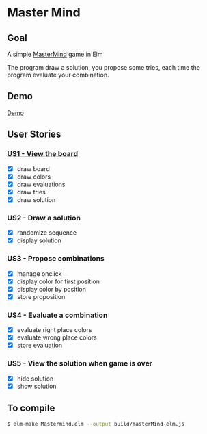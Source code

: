 # Master Mind

## Goal
A simple [MasterMind](https://en.wikipedia.org/wiki/Mastermind) game in Elm

The program draw a solution, you propose some tries, each time the program evaluate your combination.

## Demo
[Demo](https://pointbar.github.io/elm-mastermind/)

## User Stories

### [US1 - View the board](https://github.com/pointbar/elm-mastermind/pull/1)
- [x] draw board
- [x] draw colors
- [x] draw evaluations
- [x] draw tries
- [x] draw solution

### US2 - Draw a solution
- [x] randomize sequence
- [x] display solution

### US3 - Propose combinations
- [x] manage onclick
- [x] display color for first position
- [x] display color by position
- [x] store proposition

### US4 - Evaluate a combination
- [x] evaluate right place colors
- [x] evaluate wrong place colors
- [x] store evaluation

### US5 - View the solution when game is over
- [x] hide solution
- [x] show solution

## To compile
```bash
$ elm-make Mastermind.elm --output build/masterMind-elm.js
```
